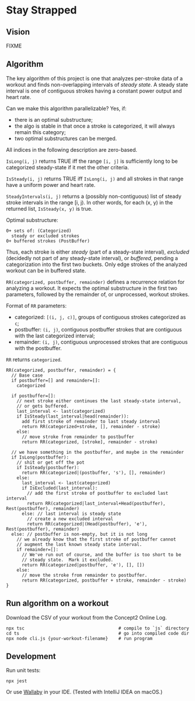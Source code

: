 # Stay Strapped #

## Vision

FIXME

## Algorithm

The key algorithm of this project is one that analyzes per-stroke data of a
workout and finds non-overlapping intervals of _steady state_.
A steady state interval is one of contiguous strokes having a constant power
output and heart rate.

Can we make this algorithm parallelizable?  Yes, if:

* there is an optimal substructure;
* the algo is stable in that once a stroke is categorized, it will always
  remain this category;
* two optimal substructures can be merged.

All indices in the following description are zero-based.

`IsLong(i, j)` returns TRUE iff the range `[i, j]` is sufficiently long to
be categorized steady-state if it met the other criteria.

`IsSteady(i, j)` returns TRUE iff `IsLong(i, j)` and all strokes in that
range have a uniform power and heart rate.

`SteadyIntervals(i, j)` returns a (possibly non-contiguous) list of
steady stroke intervals in the range [i, j).  In other words, for each
(x, y) in the returned list, `IsSteady(x, y)` is true.

Optimal substructure:

    0+ sets of: (Categorized)
      steady or excluded strokes
    0+ buffered strokes (PostBuffer)
 
Thus, each stroke is either _steady_ (part of a steady-state interval),
_excluded_ (decidedly not part of any steady-state interval), or _buffered_,
pending a categorization into the first two buckets.  Only edge strokes
of the analyzed workout can be in buffered state.

`RR(categorized, postbuffer, remainder)` defines a recurrence relation
for analyzing a workout.
It expects the optimal substructure in the first two parameters, followed by the remainder of, or unprocessed,
workout strokes.

Format of `RR` parameters:

* categorized: `[(i, j, c)]`, groups of contiguous strokes categorized as `c`;
* postbuffer: `(i, j)`, contiguous postbuffer strokes that are contiguous with
                        the last categorized interval;
* remainder: `(i, j)`, contiguous unprocessed strokes that are contiguous with
                       the postbuffer.

`RR` returns `categorized`.

    RR(categorized, postbuffer, remainder) = {
      // Base case
      if postbuffer=[] and remainder=[]:
        categorized
 
      if postbuffer=[]:
        // next stroke either continues the last steady-state interval,
        // or gets buffered.
        last_interval <- last(categorized)
        if IsSteady(last_interval|head(remainder)):
          add first stroke of remainder to last steady interval
          return RR(categorized+stroke, [], remainder - stroke)
        else:
          // move stroke from remainder to postbuffer
          return RR(categorized, [stroke], remainder - stroke)
 
      // we have something in the postbuffer, and maybe in the remainder
      if IsLong(postbuffer):
        // shit or get off the pot
        if IsSteady(postbuffer):
          return RR(categorized|(postbuffer, 's'), [], remainder)
        else:
          last_interval <- last(categorized)
          if IsExcluded(last_interval):
            // add the first stroke of postbuffer to excluded last interval
            return RR(categorized|last_interval+Head(postbuffer), Rest(postbuffer), remainder)
          else: // last interval is steady state
            // create a new excluded interval
            return RR(categorized|(Head(postbuffer), 'e'), Rest(postbuffer), remainder)
      else: // postbuffer is non-empty, but it is not long
        // we already know that the first stroke of postbuffer cannot
        // augment the last known steady state interval.
        if remainder=[]:
          // We've run out of course, and the buffer is too short to be
          // steady state.  Mark it excluded.
          return RR(categorized|postbuffer, 'e'), [], [])
        else:
          // move the stroke from remainder to postbuffer.
          return RR(categorized, postbuffer + stroke, remainder - stroke)
    }

## Run algorithm on a workout

Download the CSV of your workout from the Concept2 Online Log.

    npx tsc                                    # compile to `js` directory
    cd ts                                      # go into compiled code dir
    npx node cli.js {your-workout-filename}    # run program

## Development

Run unit tests:

    npx jest
    
Or use [Wallaby](http://www.wallabyjs.com) in your IDE.
(Tested with IntelliJ IDEA on macOS.)